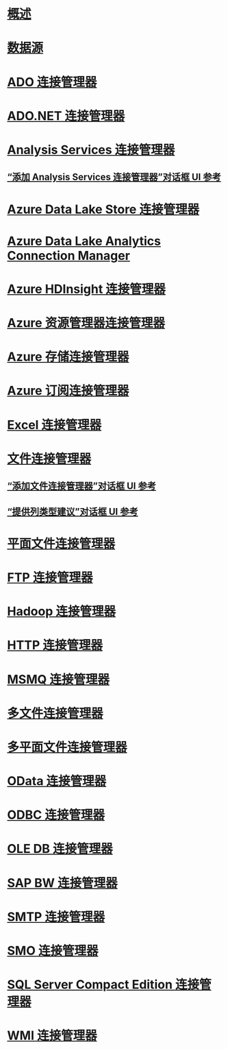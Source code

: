 # [概述](integration-services-ssis-connections.md)  
# [数据源](data-sources.md)  
# [ADO 连接管理器](ado-connection-manager.md)  
# [ADO.NET 连接管理器](ado-net-connection-manager.md)  
# [Analysis Services 连接管理器](analysis-services-connection-manager.md)  
## [“添加 Analysis Services 连接管理器”对话框 UI 参考](add-analysis-services-connection-manager-dialog-box-ui-reference.md)  
# [Azure Data Lake Store 连接管理器](azure-data-lake-store-connection-manager.md)  
# [Azure Data Lake Analytics Connection Manager](azure-data-lake-analytics-connection-manager.md) 
# [Azure HDInsight 连接管理器](azure-hdinsight-connection-manager.md)  
# [Azure 资源管理器连接管理器](azure-resource-manager-connection-manager.md)  
# [Azure 存储连接管理器](azure-storage-connection-manager.md)  
# [Azure 订阅连接管理器](azure-subscription-connection-manager.md)  
# [Excel 连接管理器](excel-connection-manager.md)  
# [文件连接管理器](file-connection-manager.md)  
## [“添加文件连接管理器”对话框 UI 参考](add-file-connection-manager-dialog-box-ui-reference.md)  
## [“提供列类型建议”对话框 UI 参考](suggest-column-types-dialog-box-ui-reference.md)  
# [平面文件连接管理器](flat-file-connection-manager.md)  
# [FTP 连接管理器](ftp-connection-manager.md)  
# [Hadoop 连接管理器](hadoop-connection-manager.md)  
# [HTTP 连接管理器](http-connection-manager.md)  
# [MSMQ 连接管理器](msmq-connection-manager.md)  
# [多文件连接管理器](multiple-files-connection-manager.md)  
# [多平面文件连接管理器](multiple-flat-files-connection-manager.md)  
# [OData 连接管理器](odata-connection-manager.md)  
# [ODBC 连接管理器](odbc-connection-manager.md)  
# [OLE DB 连接管理器](ole-db-connection-manager.md)  
# [SAP BW 连接管理器](sap-bw-connection-manager.md)  
# [SMTP 连接管理器](smtp-connection-manager.md)  
# [SMO 连接管理器](smo-connection-manager.md)  
# [SQL Server Compact Edition 连接管理器](sql-server-compact-edition-connection-manager.md)  
# [WMI 连接管理器](wmi-connection-manager.md)  
